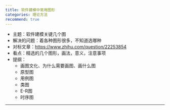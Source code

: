 ```yaml
---
title: 软件建模中常用图形
categories: 理论方法
recommend: true
---
```




- 主题：软件建模关键几个图
- 解决的问题：着各种图形很多，不知道选哪种
- 对标文章：https://www.zhihu.com/question/22253854
- 看点：精选的几个图形，画法，意义，注意事项
- 提纲：
  - 画图文化、为什么需要画图、画什么图
  - 原型图
  - 用例图
  - 类图
  - E-R图
  - 时序图

-----------------



